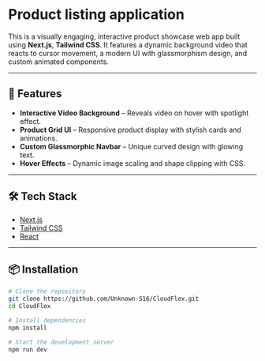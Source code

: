 # Product listing application

This is a visually engaging, interactive product showcase web app built using **Next.js**, **Tailwind CSS**. It features a dynamic background video that reacts to cursor movement, a modern UI with glassmorphism design, and custom animated components.

---

## 🚀 Features

- **Interactive Video Background** – Reveals video on hover with spotlight effect.
- **Product Grid UI** – Responsive product display with stylish cards and animations.
- **Custom Glassmorphic Navbar** – Unique curved design with glowing text.
- **Hover Effects** – Dynamic image scaling and shape clipping with CSS.

---

## 🛠️ Tech Stack

- [Next.js](https://nextjs.org/)
- [Tailwind CSS](https://tailwindcss.com/)
- [React](https://reactjs.org/)

---

## 📦 Installation

```bash
# Clone the repository
git clone https://github.com/Unknown-S16/CloudFlex.git
cd CloudFlex

# Install dependencies
npm install

# Start the development server
npm run dev
